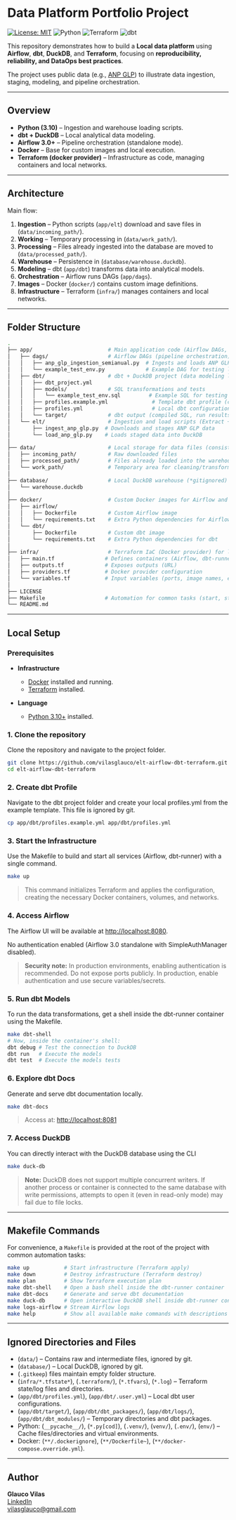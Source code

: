 # Data Platform Portfolio Project

[![License: MIT](https://img.shields.io/badge/License-MIT-green.svg)](LICENSE)
![Python](https://img.shields.io/badge/Python-3.10-informational)
![Terraform](https://img.shields.io/badge/Terraform-Docker%20provider-informational)
![dbt](https://img.shields.io/badge/dbt-duckdb-informational)

This repository demonstrates how to build a **Local data platform** using **Airflow**, **dbt**, **DuckDB**, and **Terraform**, focusing on **reproducibility, reliability, and DataOps best practices**.

The project uses public data (e.g., [ANP GLP](https://www.gov.br/anp/pt-br/centrais-de-conteudo/dados-abertos/serie-historica-de-precos-de-combustiveis)) to illustrate data ingestion, staging, modeling, and pipeline orchestration.

---

## Overview

- **Python (3.10)** – Ingestion and warehouse loading scripts.
- **dbt + DuckDB** – Local analytical data modeling.
- **Airflow 3.0+** – Pipeline orchestration (standalone mode).
- **Docker** – Base for custom images and local execution.
- **Terraform (docker provider)** – Infrastructure as code, managing containers and local networks.

---

## Architecture

Main flow:

1. **Ingestion** – Python scripts (`app/elt`) download and save files in (`data/incoming_path/`).
2. **Working** – Temporary processing in (`data/work_path/`).
3. **Processing** – Files already ingested into the database are moved to (`data/processed_path/`).
4. **Warehouse** – Persistence in (`database/warehouse.duckdb`).
5. **Modeling** – dbt (`app/dbt`) transforms data into analytical models.
6. **Orchestration** – Airflow runs DAGs (`app/dags`).
7. **Images** – Docker (`docker/`) contains custom image definitions.
8. **Infrastructure** – Terraform (`infra/`) manages containers and local networks.

---

## Folder Structure

```bash
.
├── app/                        # Main application code (Airflow DAGs, dbt project, and ELT scripts)
│   ├── dags/                   # Airflow DAGs (pipeline orchestration)
│   │   ├── anp_glp_ingestion_semianual.py  # Ingests and loads ANP GLP semiannual dataset
│   │   └── example_test_env.py             # Example DAG for testing local environment
│   ├── dbt/                    # dbt + DuckDB project (data modeling layer)
│   │   ├── dbt_project.yml
│   │   ├── models/             # SQL transformations and tests
│   │   │   └── example_test_env.sql         # Example SQL for testing local environment
│   │   ├── profiles.example.yml              # Template dbt profile (copy as profiles.yml)
│   │   ├── profiles.yml                      # Local dbt configuration (ignored in git)
│   │   └── target/             # dbt output (compiled SQL, run results, docs)
│   └── elt/                    # Ingestion and load scripts (Extract + Load)
│       ├── ingest_anp_glp.py  # Downloads and stages ANP GLP data
│       └── load_anp_glp.py    # Loads staged data into DuckDB
│
├── data/                       # Local storage for data files (consistent with Airflow & Python configs)
│   ├── incoming_path/          # Raw downloaded files
│   ├── processed_path/         # Files already loaded into the warehouse
│   └── work_path/              # Temporary area for cleaning/transformation
│
├── database/                   # Local DuckDB warehouse (*gitignored)
│   └── warehouse.duckdb
│
├── docker/                     # Custom Docker images for Airflow and dbt
│   ├── airflow/
│   │   ├── Dockerfile          # Custom Airflow image
│   │   └── requirements.txt    # Extra Python dependencies for Airflow
│   └── dbt/
│       ├── Dockerfile          # Custom dbt image
│       └── requirements.txt    # Extra Python dependencies for dbt
│
├── infra/                      # Terraform IaC (Docker provider) for local infrastructure
│   ├── main.tf                # Defines containers (Airflow, dbt-runner, volumes, networks)
│   ├── outputs.tf             # Exposes outputs (URL)
│   ├── providers.tf           # Docker provider configuration
│   └── variables.tf           # Input variables (ports, image names, etc.)
│
├── LICENSE
├── Makefile                   # Automation for common tasks (start, stop, docs, logs)
└── README.md
```

---
## Local Setup

### Prerequisites

- **Infrastructure**
  - [Docker](https://www.docker.com/) installed and running.
  - [Terraform](https://developer.hashicorp.com/terraform/tutorials/aws-get-started/install-cli) installed.

- **Language**
  - [Python 3.10+](https://www.python.org/) installed.

### 1. Clone the repository

Clone the repository and navigate to the project folder.

```bash
git clone https://github.com/vilasglauco/elt-airflow-dbt-terraform.git
cd elt-airflow-dbt-terraform
```

### 2. Create dbt Profile

Navigate to the dbt project folder and create your local profiles.yml from the example template. This file is ignored by git.

```bash
cp app/dbt/profiles.example.yml app/dbt/profiles.yml
```

### 3. Start the Infrastructure

Use the Makefile to build and start all services (Airflow, dbt-runner) with a single command.

```bash
make up
```

> This command initializes Terraform and applies the configuration, creating the necessary Docker containers, volumes, and networks.

### 4. Access Airflow

The Airflow UI will be available at [http://localhost:8080](http://localhost:8080).

No authentication enabled (Airflow 3.0 standalone with SimpleAuthManager disabled).

> **Security note:** In production environments, enabling authentication is recommended.
> Do not expose ports publicly. In production, enable authentication and use secure variables/secrets.

### 5. Run dbt Models

To run the data transformations, get a shell inside the dbt-runner container using the Makefile.

```bash
make dbt-shell
# Now, inside the container's shell:
dbt debug # Test the connection to DuckDB
dbt run   # Execute the models
dbt test  # Execute the models tests
```

### 6. Explore dbt Docs

Generate and serve dbt documentation locally.

```bash
make dbt-docs
```

> Access at: [http://localhost:8081](http://localhost:8081)

### 7. Access DuckDB

You can directly interact with the DuckDB database using the CLI

```bash
make duck-db
```

> **Note:** DuckDB does not support multiple concurrent writers. 
> If another process or container is connected to the same database with write permissions, 
> attempts to open it (even in read-only mode) may fail due to file locks. 

---

## Makefile Commands

For convenience, a `Makefile` is provided at the root of the project with common automation tasks:

```bash
make up           # Start infrastructure (Terraform apply)
make down         # Destroy infrastructure (Terraform destroy)
make plan         # Show Terraform execution plan
make dbt-shell    # Open a bash shell inside the dbt-runner container
make dbt-docs     # Generate and serve dbt documentation
make duck-db      # Open interactive DuckDB shell inside dbt-runner container
make logs-airflow # Stream Airflow logs
make help         # Show all available make commands with descriptions
```

---

## Ignored Directories and Files

- (`data/`) – Contains raw and intermediate files, ignored by git.
- (`database/`) – Local DuckDB, ignored by git.
- (`.gitkeep`) files maintain empty folder structure.
- (`infra/*.tfstate*`), (`.terraform/`), (`*.tfvars`), (`*.log`) – Terraform state/log files and directories.
- (`app/dbt/profiles.yml`), (`app/dbt/.user.yml`) – Local dbt user configurations.
- (`app/dbt/target/`), (`app/dbt/dbt_packages/`), (`app/dbt/logs/`), (`app/dbt/dbt_modules/`) – Temporary directories and dbt packages.
- Python: (`__pycache__/`), (`*.py[cod]`), (`.venv/`), (`venv/`), (`.env/`), (`env/`) – Cache files/directories and virtual environments.
- Docker: (`**/.dockerignore`), (`**/Dockerfile~`), (`**/docker-compose.override.yml`).

---

## Author

**Glauco Vilas**  
[LinkedIn](https://www.linkedin.com/in/vilasglauco/)  
[vilasglauco@gmail.com](mailto:vilasglauco@gmail.com)  
